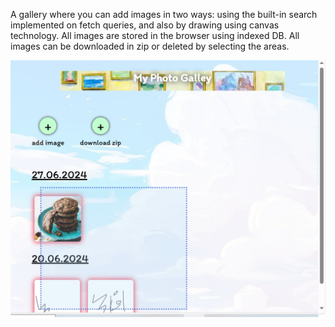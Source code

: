 A gallery where you can add images in two ways: using the built-in search implemented on fetch queries, and also by drawing using canvas technology. All images are stored in the browser using indexed DB. All images can be downloaded in zip or deleted by selecting the areas.

![screen](https://github.com/vasayShinkar/gallery/blob/main/images/screens/mainWIndow.png)
